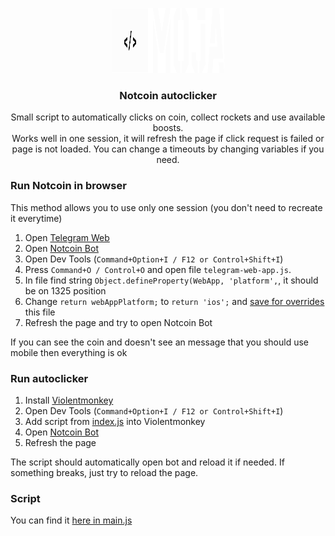 <p align="center">
    <picture align="center">
        <img width="180" height="104" src="MOJA-light.svg">
    </picture><h3 align="center">Notcoin autoclicker</h3>
</p>
<p align="center">
    Small script to automatically clicks on coin, collect rockets and use available boosts.
    <br/>Works well in one session, it will refresh the page if click request is failed or page is not loaded. You can change a timeouts by changing variables if you need.
</p>

### Run Notcoin in browser

This method allows you to use only one session (you don't need to recreate it everytime)

1. Open [Telegram Web](https://web.telegram.org)
2. Open [Notcoin Bot](https://web.telegram.org/k/#@notcoin_bot)
3. Open Dev Tools (`Command+Option+I / F12 or Control+Shift+I`)
4. Press `Command+O / Control+O` and open file `telegram-web-app.js`.
5. In file find string `Object.defineProperty(WebApp, 'platform',`, it should be on 1325 position
6. Change `return webAppPlatform;` to `return 'ios';` and [save for overrides](https://senuravihanjayadeva.medium.com/local-overrides-in-chrome-devtools-f4a148de30c2#:~:text=Locate%20the%20file%20you%20want,overrides%E2%80%9D%20from%20the%20context%20menu.) this file
7. Refresh the page and try to open Notcoin Bot

If you can see the coin and doesn't see an message that you should use mobile then everything is ok

### Run autoclicker

1. Install [Violentmonkey](https://violentmonkey.github.io/)
2. Open Dev Tools (`Command+Option+I / F12 or Control+Shift+I`)
3. Add script from [index.js](https://github.com/dapie/notcoin-bot/blob/main/index.js) into Violentmonkey
4. Open [Notcoin Bot](https://web.telegram.org/k/#@notcoin_bot)
5. Refresh the page

The script should automatically open bot and reload it if needed. If something breaks, just try to reload the page.

### Script

You can find it [here in main.js](https://github.com/moja-dev/notcoin-miner/blob/main/main.js)
